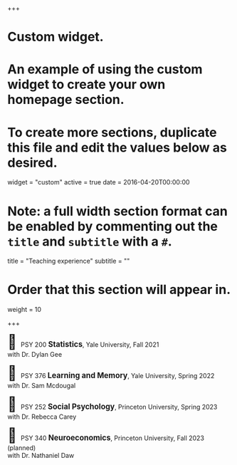 +++
# Custom widget.
# An example of using the custom widget to create your own homepage section.
# To create more sections, duplicate this file and edit the values below as desired.
widget = "custom"
active = true
date = 2016-04-20T00:00:00

# Note: a full width section format can be enabled by commenting out the `title` and `subtitle` with a `#`.
title = "Teaching experience"
subtitle = ""

# Order that this section will appear in.
weight = 10

+++

<font size="6%">:pencil: </font> PSY 200 <big><b> Statistics</big></b>, Yale University,
Fall 2021<br>
with Dr. Dylan Gee

<font size="6%">:pencil: </font> PSY 376 <big><b> Learning and Memory</big></b>, Yale University,
Spring 2022<br>
with Dr. Sam Mcdougal

<font size="6%">:pencil: </font> PSY 252 <big><b> Social Psychology</big></b>, Princeton University, 
Spring 2023<br>
with Dr. Rebecca Carey

<font size="6%">:pencil: </font> PSY 340 <big><b> Neuroeconomics</big></b>, Princeton University, 
Fall 2023 (planned)<br>
with Dr. Nathaniel Daw